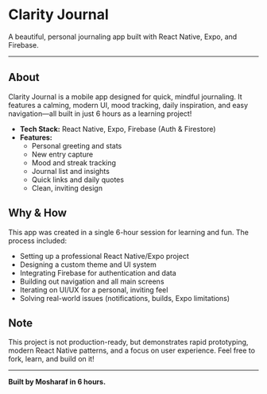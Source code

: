 # Clarity Journal

A beautiful, personal journaling app built with React Native, Expo, and Firebase.

---

## About

Clarity Journal is a mobile app designed for quick, mindful journaling. It features a calming, modern UI, mood tracking, daily inspiration, and easy navigation—all built in just 6 hours as a learning project!

- **Tech Stack:** React Native, Expo, Firebase (Auth & Firestore)
- **Features:**
  - Personal greeting and stats
  - New entry capture
  - Mood and streak tracking
  - Journal list and insights
  - Quick links and daily quotes
  - Clean, inviting design

## Why & How

This app was created in a single 6-hour session for learning and fun. The process included:
- Setting up a professional React Native/Expo project
- Designing a custom theme and UI system
- Integrating Firebase for authentication and data
- Building out navigation and all main screens
- Iterating on UI/UX for a personal, inviting feel
- Solving real-world issues (notifications, builds, Expo limitations)

## Note

This project is not production-ready, but demonstrates rapid prototyping, modern React Native patterns, and a focus on user experience. Feel free to fork, learn, and build on it!

---

**Built by Mosharaf in 6 hours.**
